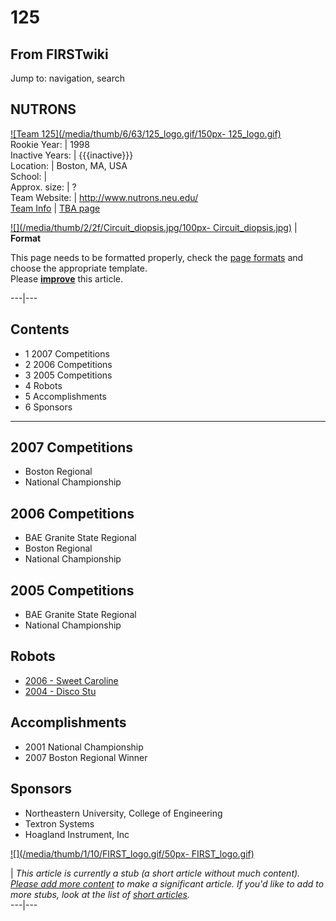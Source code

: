 # 125

## From FIRSTwiki

Jump to: navigation, search

## NUTRONS

[![Team 125](/media/thumb/6/63/125_logo.gif/150px-
125_logo.gif)](Image:125_logo.gif "Team 125")<br>
Rookie Year: | 1998<br>
Inactive Years: | {{{inactive}}}<br>
Location: | Boston, MA, USA<br>
School: |<br>
Approx. size: | ?<br>
Team Website: | <http://www.nutrons.neu.edu/><br>
[Team Info](https://my.usfirst.org/myarea/index.lasso?page=teaminfo&team=125 "https://my.usfirst.org/myarea/index.lasso?page=teaminfo&team=125") | [TBA page](http://www.thebluealliance.net/tbatv/team.php?team=125 "http://www.thebluealliance.net/tbatv/team.php?team=125")

[![](/media/thumb/2/2f/Circuit_diopsis.jpg/100px-
Circuit_diopsis.jpg)](Image:Circuit_diopsis.jpg) | **Format**

This page needs to be formatted properly, check the [page formats](FIRSTwiki:Page_formats "FIRSTwiki:Page formats") and choose the appropriate template.<br>
Please **[improve](http://www.firstwiki.net/index.php?title=125&action=edit "http://www.firstwiki.net/index.php?title=125&action=edit")** this article.

---|---

## Contents

- 1 2007 Competitions
- 2 2006 Competitions
- 3 2005 Competitions
- 4 Robots
- 5 Accomplishments
- 6 Sponsors

--------------------------------------------------------------------------------

## 2007 Competitions

- Boston Regional
- National Championship

## 2006 Competitions

- BAE Granite State Regional
- Boston Regional
- National Championship

## 2005 Competitions

- BAE Granite State Regional
- National Championship

## Robots

- [2006 - Sweet Caroline](/index.php?title=Sweet_Caroline_%28125%29&action=edit "Sweet Caroline \(125\)")
- [2004 - Disco Stu](/index.php?title=Disco_Stu_%28125%29&action=edit "Disco Stu \(125\)")

## Accomplishments

- 2001 National Championship
- 2007 Boston Regional Winner

## Sponsors

- Northeastern University, College of Engineering
- Textron Systems
- Hoagland Instrument, Inc

[![](/media/thumb/1/10/FIRST_logo.gif/50px-
FIRST_logo.gif)](Image:FIRST_logo.gif)

| _This article is currently a stub (a short article without much content). [Please add more content](http://www.firstwiki.net/index.php?title=125&action=edit "http://www.firstwiki.net/index.php?title=125&action=edit") to make a significant article. If you'd like to add to more stubs, look at the list of [short articles](Special:Shortpages "Special:Shortpages")._<br>
---|---
